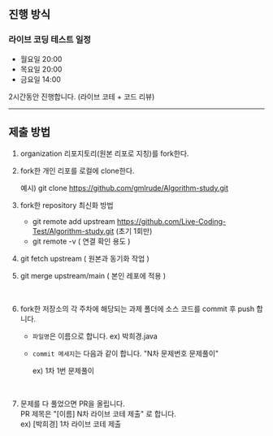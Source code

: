 ## 진행 방식

### 라이브 코딩 테스트 일정
- 월요일 20:00
- 목요일 20:00 
- 금요일 14:00
  
2시간동안 진행합니다. (라이브 코테 + 코드 리뷰)

---
## 제출 방법
1. organization 리포지토리(원본 리포로 지칭)를 fork한다.

2. fork한 개인 리포를 로컬에 clone한다.

    예시) git clone https://github.com/gmlrude/Algorithm-study.git

3. fork한 repository 최신화 방법
    -  git remote add upstream https://github.com/Live-Coding-Test/Algorithm-study.git (초기 1회만)
    - git remote -v ( 연결 확인 용도 )  

4. git fetch upstream ( 원본과 동기화 작업 )
5. git merge upstream/main ( 본인 레포에 적용 )

<br>
 
6. fork한 저장소의 각 주차에 해당되는 과제 폴더에 소스 코드를 commit 후 push 합니다. 
    - `파일명`은 이름으로 합니다. ex) 박희경.java
    - `commit 메세지`는 다음과 같이 합니다. "N차 문제번호 문제풀이"

        ex) 1차 1번 문제풀이

<br>
    
7. 문제를 다 풀었으면 PR을 올립니다.   
 PR 제목은 "[이름] N차 라이브 코테 제출" 로 합니다.   
 ex) [박희경] 1차 라이브 코테 제출

